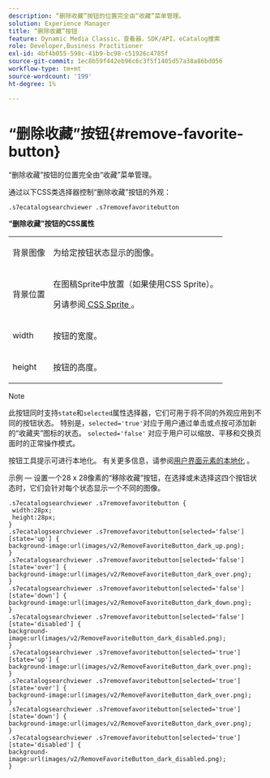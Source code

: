 ```yaml
---
description: “删除收藏”按钮的位置完全由“收藏”菜单管理。
solution: Experience Manager
title: “删除收藏”按钮
feature: Dynamic Media Classic，查看器，SDK/API，eCatalog搜索
role: Developer,Business Practitioner
exl-id: 4bf4b055-598c-41b9-bc98-c51926c4785f
source-git-commit: 1ec8b59f442eb96c6c3f5f1405d57a38a86bd056
workflow-type: tm+mt
source-wordcount: '199'
ht-degree: 1%

---
```


# “删除收藏”按钮{#remove-favorite-button}

“删除收藏”按钮的位置完全由“收藏”菜单管理。

<!--<a id="section_061E550C1C1D4DB2BD663A898895B38C"></a>-->

通过以下CSS类选择器控制“删除收藏”按钮的外观：

```
.s7ecatalogsearchviewer .s7removefavoritebutton
```

**“删除收藏”按钮的CSS属性**

<table id="table_C48C56E696304C9BAFEE71BA9EA9A174"> 
 <tbody> 
  <tr> 
   <td colname="col1"> <p> <span class="codeph"> 背景图像  </span> </p> </td> 
   <td colname="col2"> <p> 为给定按钮状态显示的图像。 </p> </td> 
  </tr> 
  <tr> 
   <td colname="col1"> <p> <span class="codeph"> 背景位置  </span> </p> </td> 
   <td colname="col2"> <p> 在图稿Sprite中放置（如果使用CSS Sprite）。 </p> <p>另请参阅<a href="../../../c-html5-s7-aem-asset-viewers/c-html5-ecatsearch-viewer-about/c-html5-ecatsearch-viewer-customizingviewer/c-html5-ecatsearch-viewer-customizingviewer.md#section-9d570f95eb2443aca74c1b02f6e89aff" format="dita" scope="local"> CSS Sprite </a>。 </p> </td> 
  </tr> 
  <tr> 
   <td colname="col1"> <p> <span class="codeph"> width </span> </p> </td> 
   <td colname="col2"> <p>按钮的宽度。 </p> </td> 
  </tr> 
  <tr> 
   <td colname="col1"> <p> <span class="codeph"> height </span> </p> </td> 
   <td colname="col2"> <p>按钮的高度。 </p> </td> 
  </tr> 
 </tbody> 
</table>

>[!NOTE]
>
>此按钮同时支持`state`和`selected`属性选择器，它们可用于将不同的外观应用到不同的按钮状态。 特别是，`selected='true'`对应于用户通过单击或点按可添加新的“收藏夹”图标的状态。 `selected='false'` 对应于用户可以缩放、平移和交换页面时的正常操作模式。

按钮工具提示可进行本地化。 有关更多信息，请参阅[用户界面元素的本地化](../../../c-html5-s7-aem-asset-viewers/c-html5-ecatsearch-viewer-about/c-html5-ecatsearch-viewer-localization.md#concept-cbfc39344c494eb7b9f6a272cff0cc74) 。

示例 — 设置一个28 x 28像素的“移除收藏”按钮，在选择或未选择这四个按钮状态时，它们会针对每个状态显示一个不同的图像。

```
.s7ecatalogsearchviewer .s7removefavoritebutton { 
 width:28px; 
 height:28px; 
} 
.s7ecatalogsearchviewer .s7removefavoritebutton[selected='false'][state='up'] { 
background-image:url(images/v2/RemoveFavoriteButton_dark_up.png); 
} 
.s7ecatalogsearchviewer .s7removefavoritebutton[selected='false'][state='over'] { 
background-image:url(images/v2/RemoveFavoriteButton_dark_over.png); 
} 
.s7ecatalogsearchviewer .s7removefavoritebutton[selected='false'][state='down'] { 
background-image:url(images/v2/RemoveFavoriteButton_dark_down.png); 
} 
.s7ecatalogsearchviewer .s7removefavoritebutton[selected='false'][state='disabled'] { 
background-image:url(images/v2/RemoveFavoriteButton_dark_disabled.png); 
} 
.s7ecatalogsearchviewer .s7removefavoritebutton[selected='true'][state='up'] { 
background-image:url(images/v2/RemoveFavoriteButton_dark_over.png); 
} 
.s7ecatalogsearchviewer .s7removefavoritebutton[selected='true'][state='over'] { 
background-image:url(images/v2/RemoveFavoriteButton_dark_over.png); 
} 
.s7ecatalogsearchviewer .s7removefavoritebutton[selected='true'][state='down'] { 
background-image:url(images/v2/RemoveFavoriteButton_dark_over.png); 
} 
.s7ecatalogsearchviewer .s7removefavoritebutton[selected='true'][state='disabled'] { 
background-image:url(images/v2/RemoveFavoriteButton_dark_disabled.png); 
}
```
